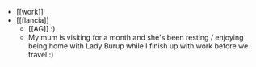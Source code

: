 - [[work]]
- [[flancia]]
  - [[AG]] :)
  - My mum is visiting for a month and she's been resting / enjoying being home with Lady Burup while I finish up with work before we travel :)
